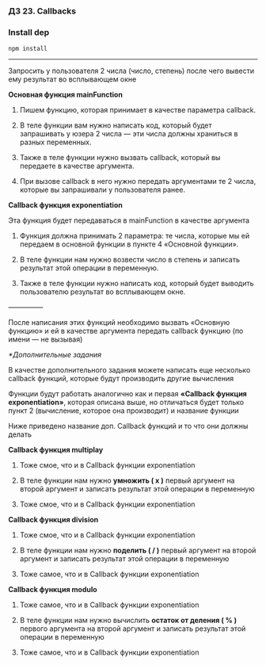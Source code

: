 ### ДЗ 23. Callbacks

### Install dep

`npm install`

<hr>

Запросить у пользователя 2 числа (число, степень) после чего вывести ему результат во всплывающем окне

**Основная функция mainFunction**

1. Пишем функцию, которая принимает в качестве параметра callback.

2. В теле функции вам нужно написать код, который будет запрашивать у юзера 2 числа — эти числа должны храниться в разных переменных.

3. Также в теле функции нужно вызвать callback, который вы передаете в качестве аргумента.

4. При вызове callback в него нужно передать аргументами те 2 числа, которые вы запрашивали у пользователя ранее.

**Callback функция exponentiation**

Эта функция будет передаваться в mainFunction в качестве аргумента

1. Функция должна принимать 2 параметра: те числа, которые мы ей передаем в основной функции в пункте 4 «Основной функции».

2. В теле функции нам нужно возвести число в степень и записать результат этой операции в переменную.

3. Также в теле функции нужно написать код, который будет выводить пользователю результат во всплывающем окне.

—————

После написания этих функций необходимо вызвать «Основную функцию» и ей в качестве аргумента передать callback функцию (по имени — не вызывая)

_\*Дополнительные задания_

В качестве дополнительного задания можете написать еще несколько callback функций, которые будут производить другие вычисления

Функции будут работать аналогично как и первая **«Callback функция exponentiation»**, которая описана выше, но отличаться будет только пункт 2 (вычисление, которое она производит) и название функции

Ниже приведено название доп. Callback функций и то что они должны делать

**Callback функция multiplay**

1. Тоже смое, что и в Callback функции exponentiation

2. В теле функции нам нужно **умножить ( x )** первый аргумент на второй аргумент и записать результат этой операции в переменную

3. Тоже смое, что и в Callback функции exponentiation

**Callback функция division**

1. Тоже смое, что и в Callback функции exponentiation

2. В теле функции нам нужно **поделить ( / )** первый аргумент на второй аргумент и записать результат этой операции в переменную

3. Тоже сaмое, что и в Callback функции exponentiation

**Callback функция modulo**

1. Тоже сaмое, что и в Callback функции exponentiation

2. В теле функции нам нужно вычислить **остаток от деления ( % )** первого аргумента на второй аргумент и записать результат этой операции в переменную

3. Тоже сaмое, что и в Callback функции exponentiation
